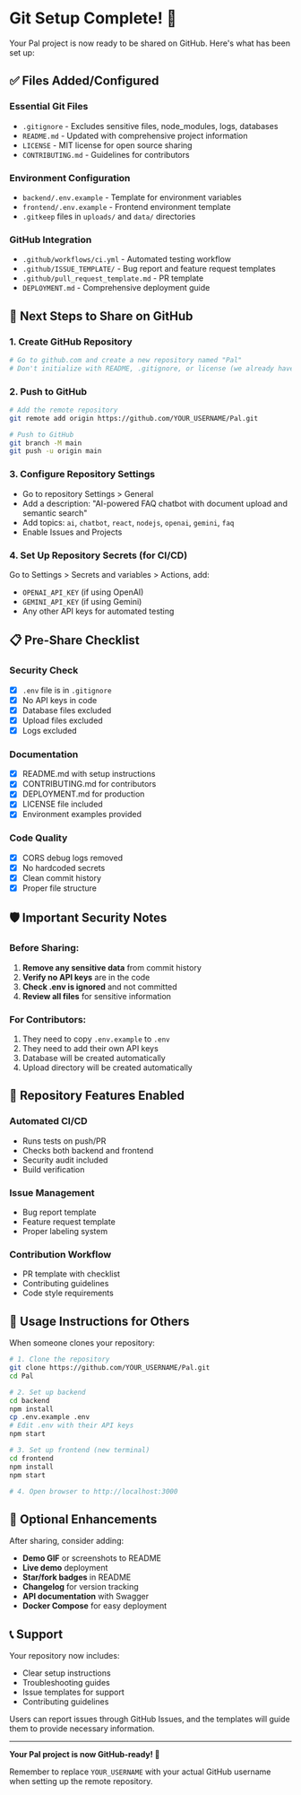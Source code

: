 # Git Setup Complete! 🎉

Your Pal project is now ready to be shared on GitHub. Here's what has been set up:

## ✅ Files Added/Configured

### Essential Git Files

- `.gitignore` - Excludes sensitive files, node_modules, logs, databases
- `README.md` - Updated with comprehensive project information
- `LICENSE` - MIT license for open source sharing
- `CONTRIBUTING.md` - Guidelines for contributors

### Environment Configuration

- `backend/.env.example` - Template for environment variables
- `frontend/.env.example` - Frontend environment template
- `.gitkeep` files in `uploads/` and `data/` directories

### GitHub Integration

- `.github/workflows/ci.yml` - Automated testing workflow
- `.github/ISSUE_TEMPLATE/` - Bug report and feature request templates
- `.github/pull_request_template.md` - PR template
- `DEPLOYMENT.md` - Comprehensive deployment guide

## 🚀 Next Steps to Share on GitHub

### 1. Create GitHub Repository

```bash
# Go to github.com and create a new repository named "Pal"
# Don't initialize with README, .gitignore, or license (we already have them)
```

### 2. Push to GitHub

```bash
# Add the remote repository
git remote add origin https://github.com/YOUR_USERNAME/Pal.git

# Push to GitHub
git branch -M main
git push -u origin main
```

### 3. Configure Repository Settings

- Go to repository Settings > General
- Add a description: "AI-powered FAQ chatbot with document upload and semantic search"
- Add topics: `ai`, `chatbot`, `react`, `nodejs`, `openai`, `gemini`, `faq`
- Enable Issues and Projects

### 4. Set Up Repository Secrets (for CI/CD)

Go to Settings > Secrets and variables > Actions, add:

- `OPENAI_API_KEY` (if using OpenAI)
- `GEMINI_API_KEY` (if using Gemini)
- Any other API keys for automated testing

## 📋 Pre-Share Checklist

### Security Check

- [x] `.env` file is in `.gitignore`
- [x] No API keys in code
- [x] Database files excluded
- [x] Upload files excluded
- [x] Logs excluded

### Documentation

- [x] README.md with setup instructions
- [x] CONTRIBUTING.md for contributors
- [x] DEPLOYMENT.md for production
- [x] LICENSE file included
- [x] Environment examples provided

### Code Quality

- [x] CORS debug logs removed
- [x] No hardcoded secrets
- [x] Clean commit history
- [x] Proper file structure

## 🛡️ Important Security Notes

### Before Sharing:

1. **Remove any sensitive data** from commit history
2. **Verify no API keys** are in the code
3. **Check .env is ignored** and not committed
4. **Review all files** for sensitive information

### For Contributors:

1. They need to copy `.env.example` to `.env`
2. They need to add their own API keys
3. Database will be created automatically
4. Upload directory will be created automatically

## 🎯 Repository Features Enabled

### Automated CI/CD

- Runs tests on push/PR
- Checks both backend and frontend
- Security audit included
- Build verification

### Issue Management

- Bug report template
- Feature request template
- Proper labeling system

### Contribution Workflow

- PR template with checklist
- Contributing guidelines
- Code style requirements

## 📖 Usage Instructions for Others

When someone clones your repository:

```bash
# 1. Clone the repository
git clone https://github.com/YOUR_USERNAME/Pal.git
cd Pal

# 2. Set up backend
cd backend
npm install
cp .env.example .env
# Edit .env with their API keys
npm start

# 3. Set up frontend (new terminal)
cd frontend
npm install
npm start

# 4. Open browser to http://localhost:3000
```

## 🌟 Optional Enhancements

After sharing, consider adding:

- **Demo GIF** or screenshots to README
- **Live demo** deployment
- **Star/fork badges** in README
- **Changelog** for version tracking
- **API documentation** with Swagger
- **Docker Compose** for easy deployment

## 📞 Support

Your repository now includes:

- Clear setup instructions
- Troubleshooting guides
- Issue templates for support
- Contributing guidelines

Users can report issues through GitHub Issues, and the templates will guide them to provide necessary information.

---

**Your Pal project is now GitHub-ready! 🚀**

Remember to replace `YOUR_USERNAME` with your actual GitHub username when setting up the remote repository.
